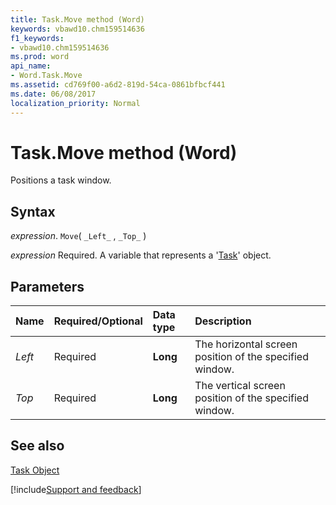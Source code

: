 ```yaml
---
title: Task.Move method (Word)
keywords: vbawd10.chm159514636
f1_keywords:
- vbawd10.chm159514636
ms.prod: word
api_name:
- Word.Task.Move
ms.assetid: cd769f00-a6d2-819d-54ca-0861bfbcf441
ms.date: 06/08/2017
localization_priority: Normal
---
```



# Task.Move method (Word)

Positions a task window.


## Syntax

_expression_. `Move`( `_Left_` , `_Top_` )

_expression_ Required. A variable that represents a '[Task](Word.Task.md)' object.


## Parameters



|Name|Required/Optional|Data type|Description|
|:-----|:-----|:-----|:-----|
| _Left_|Required| **Long**|The horizontal screen position of the specified window.|
| _Top_|Required| **Long**|The vertical screen position of the specified window.|

## See also


[Task Object](Word.Task.md)

[!include[Support and feedback](~/includes/feedback-boilerplate.md)]